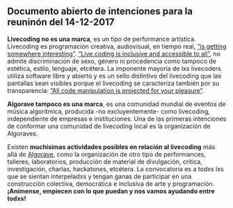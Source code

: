 ## Documento abierto de intenciones para la reuninón del 14-12-2017

**Livecoding no es una marca**, es un tipo de performance artística. Livecoding es programación creativa, audiovisual, en tiempo real, 
[“is getting somewhere interesting”][toplap]. [“Live coding is inclusive and accessible to all”][toplap], no admite discriminación de sexo, género ni procedencia como tampoco de estética, estilo, lenguaje, etcétera. La imponente mayoría de lxs livecoders utiliza software libre y abierto y es un sello distintivo del livecoding que las pantallas sean visibles porque el livecoding se caracteriza también por su transparencia: [“All code manipulation is projected for your pleasure”][toplap]. 

**Algorave tampoco es una marca**, es una comunidad mundial de eventos de música algorítmica, producida -no excluyentemente- como livecoding, independiente de empresas e instituciones.  Una de las primeras intenciones de conformar una comunidad de livecoding local es la organización de Algoraves.

Existen **muchísimas actividades posibles en relación al livecoding** más allá de [Algorave][algo], como la organización de otro tipo de performances, talleres, laboratorios, producción de material de divulgación, crítica, investigación, charlas, hackatones, etcétera.  La convocatoria es a todxs lxs que se sientan interpeladxs y tengan ganas de participar en una construcción colectiva, democrática e inclusiva de arte y programación.  **¡Anímense, empiecen con lo que puedan y nos vamos ayudando entre todxs!**

[toplap]: https://toplap.org/about/
[algo]: https://algorave.com
